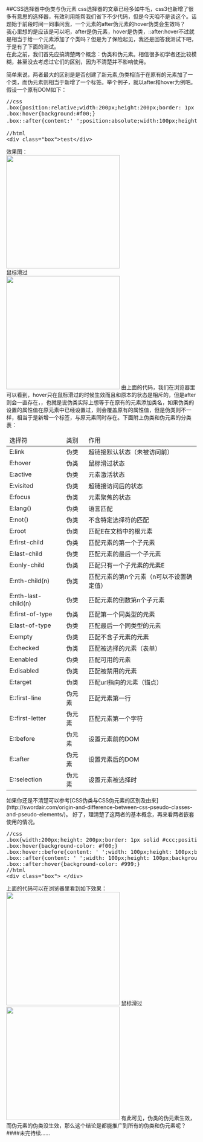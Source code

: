 ##CSS选择器中伪类与伪元素 
css选择器的文章已经多如牛毛，css3也新增了很多有意思的选择器，有效利用能帮我们省下不少代码，但是今天咱不是谈这个。话题始于前段时间一同事问我，一个元素的after伪元素的hover伪类会生效吗？  
我心里想的是应该是可以吧，after是伪元素，hover是伪类，::after:hover不过就是相当于给一个元素添加了个类吗？但是为了保险起见，我还是回答我测试下吧，于是有了下面的测试。  
在此之前，我们首先应搞清楚两个概念：伪类和伪元素。相信很多初学者还比较模糊，甚至没去考虑过它们的区别，因为不清楚并不影响使用。  
<!--more-->
简单来说，两者最大的区别是是否创建了新元素,伪类相当于在原有的元素加了一个类，而伪元素则相当于新增了一个标签。举个例子，就以after和hover为例吧。假设一个原有DOM如下：
<pre>
//css  
.box{position:relative;width:200px;height:200px;border: 1px solid #ccc;color:#333;}
.box:hover{background:#f00;}
.box::after{content:' ';position:absolute;width:100px;height；100px;background-color:#ff0;bottom:0;}  

//html  
&lt;div class="box"&gt;test&lt;/div&gt;
</pre>
效果图：  
<img src="http://wareroom.sinaapp.com/images/2014033001.png" width="300px">  
鼠标滑过  
<img src="http://wareroom.sinaapp.com/images/2014033002.png" width="300px">
由上面的代码，我们在浏览器里可以看到，hover只在鼠标滑过的时候生效而且和原本的状态是相斥的，但是after则会一直存在，，也就是说伪类实际上想等于在原有的元素添加类名，如果伪类的设置的属性值在原元素中已经设置过，则会覆盖原有的属性值，但是伪类则不一样，相当于是新增一个标签，与原元素同时存在。下面附上伪类和伪元素的分类表：  
<table>
	<thead>
		<tr>
			<td>选择符</td>
			<td>类别</td>
			<td>作用</td>
		</tr> 
	</thead>
	<tbody>
		<tr>
			<td>E:link</td>
			<td>伪类</td>
			<td>超链接默认状态（未被访问前）</td>
		</tr>
		<tr>
			<td>E:hover</td>
			<td>伪类</td>
			<td>鼠标滑过状态</td>
		</tr>
		<tr>
			<td>E:active</td>
			<td>伪类</td>
			<td>元素激活状态</td>
		</tr>
		<tr>
			<td>E:visited</td>
			<td>伪类</td>
			<td>超链接访问后的状态</td>
		</tr>
		<tr>
			<td>E:focus</td>
			<td>伪类</td>
			<td>元素聚焦的状态</td>
		</tr>
		<tr>
			<td>E:lang()</td>
			<td>伪类</td>
			<td>语言匹配</td>
		</tr>
		<tr>
			<td>E:not()</td>
			<td>伪类</td>
			<td>不含特定选择符的匹配</td>
		</tr>
		<tr>
			<td>E:root</td>
			<td>伪类</td>
			<td>匹配E在文档中的根元素</td>
		</tr>
		<tr>
			<td>E:first-child</td>
			<td>伪类</td>
			<td>匹配元素的第一个子元素</td>
		</tr>
		<tr>
			<td>E:last-child</td>
			<td>伪类</td>
			<td>匹配元素的最后一个子元素</td>
		</tr>
		<tr>
			<td>E:only-child</td>
			<td>伪类</td>
			<td>匹配只有一个子元素的元素E</td>
		</tr>
		<tr>
			<td>E:nth-child(n)</td>
			<td>伪类</td>
			<td>匹配元素的第n个元素（n可以不设置确定值）</td>
		</tr>
		<tr>
			<td>E:nth-last-child(n)</td>
			<td>伪类</td>
			<td>匹配元素的倒数第n个子元素</td>
		</tr>
		<tr>
			<td>E:first-of-type</td>
			<td>伪类</td>
			<td>匹配第一个同类型的元素</td>
		</tr>
		<tr>
			<td>E:last-of-type</td>
			<td>伪类</td>
			<td>匹配最后一个同类型的元素</td>
		</tr>
		<tr>
			<td>E:empty</td>
			<td>伪类</td>
			<td>匹配不含子元素的元素</td>
		</tr>
		<tr>
			<td>E:checked</td>
			<td>伪类</td>
			<td>匹配被选择的元素（表单）</td>
		</tr>
		<tr>
			<td>E:enabled</td>
			<td>伪类</td>
			<td>匹配可用的元素</td>
		</tr>
		<tr>
			<td>E:disabled</td>
			<td>伪类</td>
			<td>匹配被禁用的元素</td>
		</tr>
		<tr>
			<td>E:target</td>
			<td>伪类</td>
			<td>匹配url指向的元素（锚点）</td>
		</tr>
		<tr>
			<td>E::first-line</td>
			<td>伪元素</td>
			<td>匹配元素第一行</td>
		</tr>
		<tr>
			<td>E::first-letter</td>
			<td>伪元素</td>
			<td>匹配元素第一个字符</td>
		</tr>
		<tr>
			<td>E::before</td>
			<td>伪元素</td>
			<td>设置元素前的DOM</td>
		</tr>
		<tr>
			<td>E::after</td>
			<td>伪元素</td>
			<td>设置元素后的DOM</td>
		</tr>
		<tr>
			<td>E::selection</td>
			<td>伪元素</td>
			<td>设置元素被选择时</td>
		</tr>
	</tbody>
</table>
如果你还是不清楚可以参考[CSS伪类与CSS伪元素的区别及由来](http://swordair.com/origin-and-difference-between-css-pseudo-classes-and-pseudo-elements/)。  
好了，理清楚了这两者的基本概念，再来看两者嵌套使用的情况。  
<pre>
//css
.box{width:200px;height: 200px;border: 1px solid #ccc;position: relative;}
.box:hover{background-color: #f00;}
.box:hover::before{content: ' ';width: 100px;height: 100px;background-color: #ccc;position: absolute;top:0;left: 10px;}
.box::after{content: ' ';width: 100px;height: 100px;background-color: #ff0;position: absolute;bottom: 0;left: 10px;}
.box::after:hover{background-color: #999;}
//html
&lt;div class="box"&gt; &lt;/div&gt;
</pre>  
上面的代码可以在浏览器里看到如下效果：  
<img src="http://wareroom.sinaapp.com/images/2014033003.png" width="300" >   
鼠标滑过  
<img src="http://wareroom.sinaapp.com/images/2014033004.png" width="300" >   
有此可见，伪类的伪元素生效，而伪元素的伪类没生效，那么这个结论是都能推广到所有的伪类和伪元素呢？  
####未完待续……
